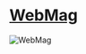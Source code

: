 # [WebMag](https://web--mag.herokuapp.com/)
![WebMag](https://user-images.githubusercontent.com/62444892/151862449-c701ade1-c44d-4a5c-82db-07c390deb7e9.png)
